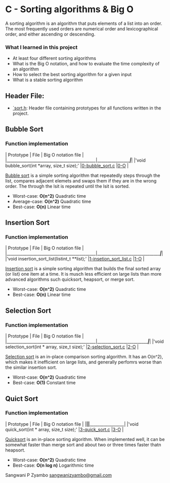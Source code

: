 # C - Sorting algorithms & Big O
A sorting algorithm is an algorithm that puts elements of a list into an order. The most frequently used orders
are numerical order and lexicographical order, and either ascending or descending.

### What I learned in this project
* At least four different sorting algorithms
* What is the Big O notation, and how to evaluate the time complexity of an algorithm
* How to select the best sorting algorithm for a given input
* What is a stable sorting algorithm

## Header File:
* [`sort.h](./sort.h): Header file containing prototypes for all functions written in the project.

## Bubble Sort
### Function implementation

| Prototype  				     | File 				   | Big O notation file |
|____________________________________________|_____________________________________|_____________________|
|'void bubble_sort(int *array, size_t size);' |[0-bubble_sort.c](./0-bubble_sort.c) |[0-O](./0-O)	 |

[Bubble sort](https://en.wikipedia.org/wiki/Bubble_sort) is a simple sorting algorithm that repeatedly steps through the list, compares adjacent elemets and swaps them if they are in the wrong order. The through the lsit is repeated until the lsit is sorted. 
* Worst-case: __O(n^2)__ Quadratic time
* Average-case: __O(n^2)__ Quadratic time
* Best-case: __O(n)__ Linear time

## Insertion Sort
### Function implementation

| Prototype  				     | File 				   		  | Big O notation file |
|____________________________________________|____________________________________________________|_____________________|
|'void insertion_sort_list(listint_t **list);' |[1-insetion_sort_list.c](./1-insertion_sort_list.c) |[1-O](./1-O)	        |

[Insertion sort](https://en.wikipedia.org/wiki/Insertion_sort) is a simple sorting algorithm that builds the final sorted array (or list) one item at a time. It is musch less efficient on large lists than more advanced algorithms such quicksort, heapsort, or merge sort.
* Worst-case: __O(n^2)__ Quadratic time
* Best-case: __O(n)__ Linear time

## Selection Sort
### Function implementation

| Prototype  				     | File 				            | Big O notation file |
|____________________________________________|______________________________________________|_____________________|
|'void selection_sort(int * array, size_t size);' |[2-selection_sort.c](./2-selection_sort.c) |[2-O](./2-O)	  |

[Selection sort](https://en.wikipedia.org/wiki/Selection_sort) is an in-place comparison sorting algorithm. It has an O(n^2), which makes it inefficient on large lists, and generally perfomrs worse than the similar insertion sort.
* Worst-case: __O(n^2)__ Quadratic time
* Best-case: __O(1)__ Constant time

## Quict Sort
### Function implementation

| Prototype  				     | File 				              | Big O notation file |
|____________________________________________|________________________________________________|_____________________|
|'void quick_sort(int * array, size_t size);' |[3-quick_sort.c](./3-quick_sort.c)               |[3-O](./3-O)         |

[Quicksort](https://en.wikipedia.org/wiki/Quicksort) is an in-place sorting algorithm. When implemented well, it can be somewhat faster than merge sort and about two or three times faster thatn heapsort.
* Worst-case: __O(n^2)__ Quadratic time
* Best-case: __O(n log n)__ Logarithmic time

Sangwani P Zyambo <sangwanizyambo@gmail.com>

